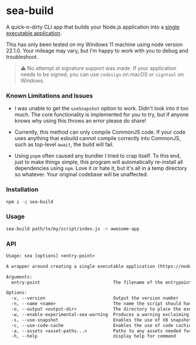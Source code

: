 # sea-build

A quick-n-dirty CLI app that builds your Node.js application into a [single executable application](https://nodejs.org/api/single-executable-applications.html).

This has only been tested on my Windows 11 machine using node version 22.1.0. Your mileage may vary, but I'm happy to work with you to debug and troubleshoot.

> ⚠️ No attempt at signature support was made. If your application needs to be signed, you can use `codesign` on macOS or `signtool` on Windows.

### Known Limitations and Issues

* I was unable to get the `useSnapshot` option to work. Didn't look into it too much. The core functionality is implemented for you to try, but if anyone knows why using this throws an error please do share!

* Currently, this method can only compile CommonJS code. If your code uses anything that esbuild cannot compile correctly into CommonJS, such as top-level `await`, the build will fail.

* Using `pnpm` often caused any bundler I tried to crap itself. To this end, just to make things simple, this program will automatically re-install all dependencies using `npm`. Love it or hate it, but it's all in a temp directory so whatever. Your original codebase will be unaffected.

### Installation

```bash
npm i -g sea-build
```

### Usage

```bash
sea-build path/to/my/script/index.js -n awesome-app
```

### API

```txt
Usage: sea [options] <entry-point>

A wrapper around creating a single executable application (https://nodejs.org/api/single-executable-applications.html)

Arguments:
  entry-point                            The filename of the entrypoint to the Node.js application

Options:
  -v, --version                          Output the version number
  -n, --name <name>                      The name the script should have after processing. (default: The name of the entry-point file)
  -o, --output <output-dir>              The directory to place the exectutable (default: "C:\\devapps\\nodejs\\sea-build")
  -w, --enable-experimental-sea-warning  Produces a warning exclaiming this process is experimental (default: false)
  -s, --use-snapshot                     Enables the use of V8 snapshots for faster startup times by precompiling the script (default: false)
  -c, --use-code-cache                   Enables the use of code caching to improve startup performance by caching the compiled code (default: false)
  -a, --assets <asset-paths...>          Paths to any assets needed for the executable. All assets will take the name of the file target of the given path (default: [])
  -h, --help                             display help for command
```